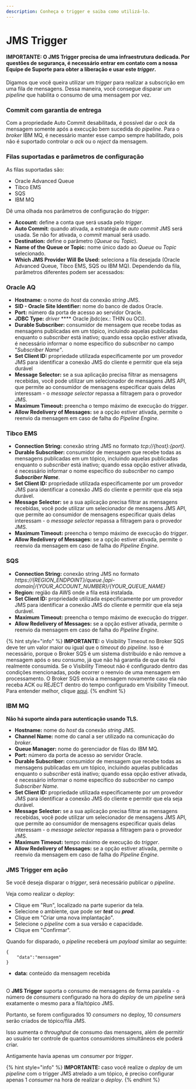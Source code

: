 ```yaml
---
description: Conheça o trigger e saiba como utilizá-lo.
---
```


# JMS Trigger

#### IMPORTANTE: O JMS Trigger precisa de uma infraestrutura dedicada. Por questões de segurança, é necessário entrar em contato com a nossa Equipe de Suporte para obter a liberação e usar este _trigger_.&#x20;

Digamos que você queira utilizar um _trigger_ para realizar a subscrição em uma fila de mensagens. Dessa maneira, você consegue disparar um _pipeline_ que habilita o consumo de uma mensagem por vez.

### **Commit com garantia de entrega**

Com a propriedade Auto Commit desabilitada, é possível dar o _ack_ da mensagem somente após a execução bem sucedida do _pipeline_. Para o _broker_ IBM MQ, é necessário manter esse campo sempre habilitado, pois não é suportado controlar o _ack_ ou o _reject_ da mensagem.

### Filas suportadas e parâmetros de configuração

As filas suportadas são:

* Oracle Advanced Queue
* Tibco EMS
* SQS
* IBM MQ

Dê uma olhada nos parâmetros de configuração do _trigger_:  &#x20;

* **Account:** define a conta que será usada pelo _trigger_.
* **Auto Commit**: quando ativada, a estratégia de _auto commit_ JMS será usada. Se não for ativada, o _commit_ manual será usado.
* **Destination:** define o parâmetro (_Queue_ ou _Topic_).
* **Name of the Queue or Topic:** nome único dado ao _Queue_ ou _Topic_ selecionado.
* &#x20;**Which JMS Provider Will Be Used:** seleciona a fila desejada (Oracle Advanced Queue, Tibco EMS, SQS ou IBM MQ). Dependendo da fila, parâmetros diferentes podem ser acessados:

### Oracle AQ <a href="#oracle-aq" id="oracle-aq"></a>

* **Hostname:** o nome do _host_ da conexão _string_ JMS.
* **SID - Oracle Site Identifier:** nome do banco de dados Oracle.&#x20;
* **Port:** número da porta de acesso ao servidor Oracle.
* **JDBC Type:** _driver_ **** Oracle jbdc(ex.: THIN ou OCI).
* **Durable Subscriber:** consumidor de mensagem que recebe todas as mensagens publicadas em um tópico, incluindo aquelas publicadas enquanto o _subscriber_ está inativo; quando essa opção estiver ativada, é necessário informar o nome específico do _subscriber_ no campo "_Subscriber Name"_.
* **Set Client ID:** propriedade utilizada especificamente por um provedor JMS para identificar a conexão JMS do cliente e permitir que ela seja durável
* **Message Selector:** se a sua aplicação precisa filtrar as mensagens recebidas, você pode utilizar um selecionador de mensagens JMS API, que permite ao consumidor de mensagens especificar quais delas interessam - o _message selector_ repassa a filtragem para o provedor JMS.
* **Maximum Timeout:** preencha o tempo máximo de execução do _trigger_.
* **Allow Redelivery of Messages:** se a opção estiver ativada, permite o reenvio da mensagem em caso de falha do _Pipeline Engine_.&#x20;

### Tibco EMS <a href="#tibco-ems" id="tibco-ems"></a>

* **Connection String:** conexão string JMS no formato _tcp://{host}:{port}._
* **Durable Subscriber:** consumidor de mensagem que recebe todas as mensagens publicadas em um tópico, incluindo aquelas publicadas enquanto o _subscriber_ está inativo; quando essa opção estiver ativada, é necessário informar o nome específico do _subscriber_ no campo _**Subscriber Name**_.
* **Set Client ID:** propriedade utilizada especificamente por um provedor JMS para identificar a conexão JMS do cliente e permitir que ela seja durável.
* **Message Selector:** se a sua aplicação precisa filtrar as mensagens recebidas, você pode utilizar um selecionador de mensagens JMS API, que permite ao consumidor de mensagens especificar quais delas interessam - o _message selector_ repassa a filtragem para o provedor JMS. &#x20;
* **Maximum Timeout:** preencha o tempo máximo de execução do _trigger_.
* **Allow Redelivery of Messages:** se a opção estiver ativada, permite o reenvio da mensagem em caso de falha do _Pipeline Engine_.&#x20;

### SQS <a href="#sqs" id="sqs"></a>

* **Connection String:** conexão string JMS no formato _https://{REGION\_ENDPOINT}/queue.|api-domain|/{YOUR\_ACCOUNT\_NUMBER}/{YOUR\_QUEUE\_NAME}_
* **Region:** região da AWS onde a fila está instalada.
* **Set Client ID:** propriedade utilizada especificamente por um provedor JMS para identificar a conexão JMS do cliente e permitir que ela seja durável.
* **Maximum Timeout:** preencha o tempo máximo de execução do _trigger_.
* **Allow Redelivery of Messages:** se a opção estiver ativada, permite o reenvio da mensagem em caso de falha do _Pipeline Engine_.&#x20;

{% hint style="info" %}
**IMPORTANTE:**  o Visibility Timeout no Broker SQS deve ter um valor maior ou igual que o _timeout_ do _pipeline_. Isso é necessário, porque o Broker SQS é um sistema distribuído e não remove a mensagem após o seu consumo, já que não há garantia de que ela foi realmente consumida. Se o Visibility Timeout não é configurado dentro das condições mencionadas, pode ocorrer o reenvio de uma mensagem em processamento. O Broker SQS envia a mensagem novamente caso ela não receba ACK ou REJECT dentro do tempo configurado em Visibility Timeout. Para entender melhor, clique [aqui](https://docs.aws.amazon.com/AWSSimpleQueueService/latest/SQSDeveloperGuide/sqs-visibility-timeout.html).
{% endhint %}

### **IBM MQ**

**Não há suporte ainda para autenticação usando TLS.**

* **Hostname:** nome do _host_ da conexão _string_ JMS.
* **Channel Name:** nome do canal a ser utilizado na comunicação do _broker_.
* **Queue Manager:** nome do gerenciador de filas do IBM MQ.
* **Port:** número da porta de acesso ao servidor Oracle.
* **Durable Subscriber:** consumidor de mensagem que recebe todas as mensagens publicadas em um tópico, incluindo aquelas publicadas enquanto o _subscriber_ está inativo; quando essa opção estiver ativada, é necessário informar o nome específico do _subscriber_ no campo _Subscriber Name._
* **Set Client ID:** propriedade utilizada especificamente por um provedor JMS para identificar a conexão JMS do cliente e permitir que ela seja durável.
* **Message Selector:** se a sua aplicação precisa filtrar as mensagens recebidas, você pode utilizar um selecionador de mensagens JMS API, que permite ao consumidor de mensagens especificar quais delas interessam - o _message selector_ repassa a filtragem para o provedor JMS.
* **Maximum Timeout:** tempo máximo de execução do _trigger_.
* **Allow Redelivery of Messages:** se a opção estiver ativada, permite o reenvio da mensagem em caso de falha do _Pipeline Engine_.

### JMS Trigger em ação

Se você deseja disparar o _trigger_, será necessário publicar o _pipeline_.

Veja como realizar o _deploy_:

* Clique em "Run", localizado na parte superior da tela.
* Selecione o ambiente, que pode ser _**test**_ ou _**prod**_.
* Clique em "Criar uma nova implantação".
* Selecione o _pipeline_ com a sua versão e capacidade.
* Clique em "Confirmar".

Quando for disparado, o _pipeline_ receberá um _payload_ similar ao seguinte:

```
{  
    "data":"mensagem"
}
```

&#x20;            &#x20;

* **data:** conteúdo da mensagem recebida

&#x20;  \
O **JMS Trigger** suporta o consumo de mensagens de forma paralela - o número de _consumers_ configurado na hora do _deploy_ de um _pipeline_ será exatamente o mesmo para a fila/tópico JMS.

Portanto, se forem configurados 10 _consumers_ no deploy, 10 _consumers_ serão criados de tópico/fila JMS.

Isso aumenta o _throughput_ de consumo das mensagens, além de permitir ao usuário ter controle de quantos consumidores simultâneos ele poderá criar.

Antigamente havia apenas um _consumer_ por _trigger_.\
&#x20;            &#x20;

{% hint style="info" %}
**IMPORTANTE:** caso você realize o _deploy_ de um _pipeline_ com o trigger JMS atrelado a um tópico, é preciso configurar apenas 1 _consumer_ na hora de realizar o _deploy_.
{% endhint %}
